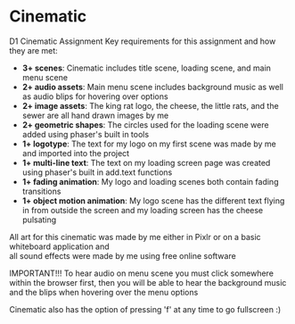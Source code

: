 # Cinematic
D1 Cinematic Assignment
Key requirements for this assignment and how they are met:
- **3+ scenes**: Cinematic includes title scene, loading scene, and main menu scene
- **2+ audio assets**: Main menu scene includes background music as well as audio blips for hovering over options  
- **2+ image assets**: The king rat logo, the cheese, the little rats, and the sewer are all hand drawn images by me
- **2+ geometric shapes**: The circles used for the loading scene were added using phaser's built in tools  
- **1+ logotype**: The text for my logo on my first scene was made by me and imported into the project
- **1+ multi-line text**: The text on my loading screen page was created using phaser's built in add.text functions
- **1+ fading animation**: My logo and loading scenes both contain fading transitions
- **1+ object motion animation**: My logo scene has the different text flying in from outside the screen and my loading screen has the cheese pulsating

All art for this cinematic was made by me either in Pixlr or on a basic whiteboard application and  
all sound effects were made by me using free online software

IMPORTANT!!!
To hear audio on menu scene you must click somewhere within the browser first, then you will be able to hear the background music
and the blips when hovering over the menu options

Cinematic also has the option of pressing 'f' at any time to go fullscreen :)
